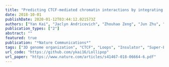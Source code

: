 ```yaml
---
title: "Predicting CTCF-mediated chromatin interactions by integrating genomic and epigenomic features"
date: 2018-10-01
publishDate: 2020-01-12T03:44:12.021573Z
authors: ["Yan Kai", "Jaclyn Andricovich", "Zhouhao Zeng", "Jun Zhu", "Alexandros Tzatsos", "Weiqun Peng"]
publication_types: ["2"]
abstract: ""
featured: true
publication: "*Nature Communications*"
tags: ["3D genome organization", "CTCF", "Loops", "Insulator", "Super-Enhancer"]
url_code: "https://github.com/ykai16/Lollipop"
url_paper: "https://www.nature.com/articles/s41467-018-06664-6.pdf"
---
```

